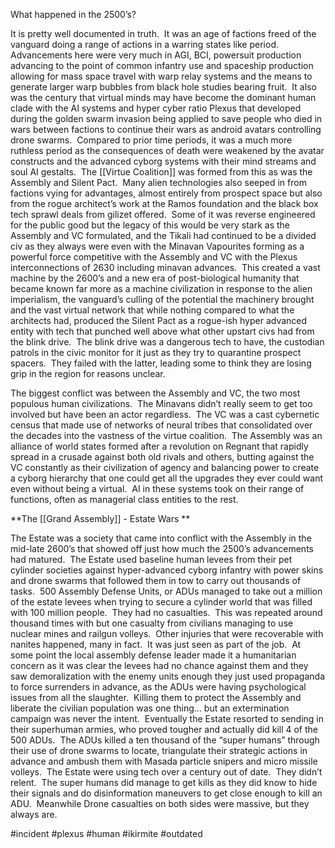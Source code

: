 
What happened in the 2500’s?

It is pretty well documented in truth.  It was an age of factions freed of the vanguard doing a range of actions in a warring states like period.  Advancements here were very much in AGI, BCI, powersuit production advancing to the point of common infantry use and spaceship production allowing for mass space travel with warp relay systems and the means to generate larger warp bubbles from black hole studies bearing fruit.  It also was the century that virtual minds may have become the dominant human clade with the AI systems and hyper cyber ratio Plexus that developed during the golden swarm invasion being applied to save people who died in wars between factions to continue their wars as android avatars controlling drone swarms.  Compared to prior time periods, it was a much more ruthless period as the consequences of death were weakened by the avatar constructs and the advanced cyborg systems with their mind streams and soul AI gestalts.  The [[Virtue Coalition]] was formed from this as was the Assembly and Silent Pact.  Many alien technologies also seeped in from factions vying for advantages, almost entirely from prospect space but also from the rogue architect’s work at the Ramos foundation and the black box tech sprawl deals from gilizet offered.  Some of it was reverse engineered for the public good but the legacy of this would be very stark as the Assembly and VC formulated, and the Tikali had continued to be a divided civ as they always were even with the Minavan Vapourites forming as a powerful force competitive with the Assembly and VC with the Plexus interconnections of 2630 including minavan advances.  This created a vast machine by the 2600’s and a new era of post-biological humanity that became known far more as a machine civilization in response to the alien imperialism, the vanguard’s culling of the potential the machinery brought and the vast virtual network that while nothing compared to what the architects had, produced the Silent Pact as a rogue-ish hyper advanced entity with tech that punched well above what other upstart civs had from the blink drive.  The blink drive was a dangerous tech to have, the custodian patrols in the civic monitor for it just as they try to quarantine prospect spacers.  They failed with the latter, leading some to think they are losing grip in the region for reasons unclear.

The biggest conflict was between the Assembly and VC, the two most populous human civilizations.  The Minavans didn’t really seem to get too involved but have been an actor regardless.  The VC was a cast cybernetic census that made use of networks of neural tribes that consolidated over the decades into the vastness of the virtue coalition.  The Assembly was an alliance of world states formed after a revolution on Regnant that rapidly spread in a crusade against both old rivals and others, butting against the VC constantly as their civilization of agency and balancing power to create a cyborg hierarchy that one could get all the upgrades they ever could want even without being a virtual.  AI in these systems took on their range of functions, often as managerial class entities to the rest. 

**The [[Grand Assembly]] - Estate Wars **

The Estate was a society that came into conflict with the Assembly in the mid-late 2600’s that showed off just how much the 2500’s advancements had matured.  The Estate used baseline human levees from their pet cylinder societies against hyper-advanced cyborg infantry with power skins and drone swarms that followed them in tow to carry out thousands of tasks.  500 Assembly Defense Units, or ADUs managed to take out a million of the estate levees when trying to secure a cylinder world that was filled with 100 million people.  They had no casualties.  This was repeated around thousand times with but one casualty from civilians managing to use nuclear mines and railgun volleys.  Other injuries that were recoverable with nanites happened, many in fact.  It was just seen as part of the job.  At some point the local assembly defense leader made it a humanitarian concern as it was clear the levees had no chance against them and they saw demoralization with the enemy units enough they just used propaganda to force surrenders in advance, as the ADUs were having psychological issues from all the slaughter.  Killing them to protect the Assembly and liberate the civilian population was one thing… but an extermination campaign was never the intent.  Eventually the Estate resorted to sending in their superhuman armies, who proved tougher and actually did kill 4 of the 500 ADUs.  The ADUs killed a ten thousand of the “super humans” through their use of drone swarms to locate, triangulate their strategic actions in advance and ambush them with Masada particle snipers and micro missile volleys.  The Estate were using tech over a century out of date.  They didn’t relent.  The super humans did manage to get kills as they did know to hide their signals and do disinformation maneuvers to get close enough to kill an ADU.  Meanwhile Drone casualties on both sides were massive, but they always are.

#incident 
#plexus 
#human 
#ikirmite 
#outdated 